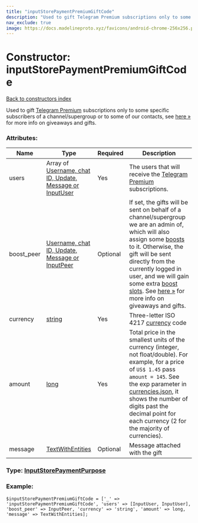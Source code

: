 ```yaml
---
title: "inputStorePaymentPremiumGiftCode"
description: "Used to gift Telegram Premium subscriptions only to some specific subscribers of a channel/supergroup or to some of our contacts, see here » for more info on giveaways and gifts."
nav_exclude: true
image: https://docs.madelineproto.xyz/favicons/android-chrome-256x256.png
---
```

# Constructor: inputStorePaymentPremiumGiftCode  
[Back to constructors index](/API_docs/constructors/index.html)



Used to gift [Telegram Premium](https://core.telegram.org/api/premium) subscriptions only to some specific subscribers of a channel/supergroup or to some of our contacts, see [here »](https://core.telegram.org/api/giveaways) for more info on giveaways and gifts.

### Attributes:

| Name     |    Type       | Required | Description |
|----------|---------------|----------|-------------|
|users|Array of [Username, chat ID, Update, Message or InputUser](/API_docs/types/InputUser.html) | Yes|The users that will receive the [Telegram Premium](https://core.telegram.org/api/premium) subscriptions.|
|boost\_peer|[Username, chat ID, Update, Message or InputPeer](/API_docs/types/InputPeer.html) | Optional|If set, the gifts will be sent on behalf of a channel/supergroup we are an admin of, which will also assign some [boosts](https://core.telegram.org/api/boost) to it. Otherwise, the gift will be sent directly from the currently logged in user, and we will gain some extra [boost slots](https://core.telegram.org/api/boost). See [here »](https://core.telegram.org/api/giveaways) for more info on giveaways and gifts.|
|currency|[string](/API_docs/types/string.html) | Yes|Three-letter ISO 4217 [currency](https://core.telegram.org/bots/payments#supported-currencies) code|
|amount|[long](/API_docs/types/long.html) | Yes|Total price in the smallest units of the currency (integer, not float/double). For example, for a price of `US$ 1.45` pass `amount = 145`. See the exp parameter in [currencies.json](https://core.telegram.org/bots/payments/currencies.json), it shows the number of digits past the decimal point for each currency (2 for the majority of currencies).|
|message|[TextWithEntities](/API_docs/types/TextWithEntities.html) | Optional|Message attached with the gift|



### Type: [InputStorePaymentPurpose](/API_docs/types/InputStorePaymentPurpose.html)


### Example:

```
$inputStorePaymentPremiumGiftCode = ['_' => 'inputStorePaymentPremiumGiftCode', 'users' => [InputUser, InputUser], 'boost_peer' => InputPeer, 'currency' => 'string', 'amount' => long, 'message' => TextWithEntities];
```  
